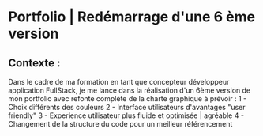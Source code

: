 # Portfolio | Redémarrage d'une 6 ème version 
## Contexte : 
Dans le cadre de ma formation en tant que concepteur développeur application FullStack, je me lance dans la réalisation d'un 6ème version de mon portfolio avec refonte complète de la charte graphique à prévoir : 
1 - Choix différents des couleurs
2 - Interface utilisateurs d'avantages "user friendly"
3 - Experience utilisateur plus fluide et optimisée | agréable
4 - Changement de la structure du code pour un meilleur référencement 

